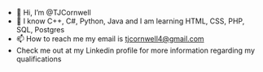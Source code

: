 - 👋 Hi, I’m @TJCornwell 
- 🌱 I know C++, C#, Python, Java and I am learning HTML, CSS, PHP, SQL, Postgres
- 📫 How to reach me my email is tjcornwell4@gmail.com
- Check me out at my Linkedin profile for more information regarding my qualifications

<!---
TJCornwell/TJCornwell is a ✨ special ✨ repository because its `README.md` (this file) appears on your GitHub profile.
You can click the Preview link to take a look at your changes.
--->
